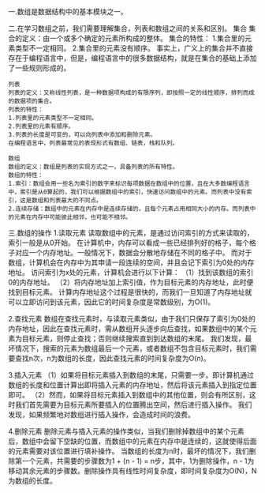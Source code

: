 一.数组是数据结构中的基本模块之一。

二.在学习数组之前，我们需要理解集合，列表和数组之间的关系和区别。
    集合
    集合的定义：由一个或多个确定的元素所构成的整体。
    集合的特性：
    1.集合里的元素类型不一定相同。
    2.集合里的元素没有顺序。
    事实上，广义上的集合并不直接存在于编程语言中，但是，编程语言中的很多数据结构，就是在集合的基础上添加了一些规则形成的。

    列表
    列表的定义：又称线性列表，是一种数据项构成的有限序列，即按照一定的线性顺序，排列而成的数据项的集合。
    列表的特性：
    1.列表里的元素类型不一定相同。
    2.列表里的元素有顺序。
    3.列表的长度是可变的，可以向列表中添加和删除元素。
    在编程语言中，列表最常见的表现形式有数组、链表，栈和队列。

    数组
    数组的定义：数组是列表的实现方式之一，具备列表的所有特性。
    数组的特性：
    1.索引：数组会用一些名为索引的数字来标识每项数据在数组中的位置，且在大多数编程语言中，索引是从0算起的，我们可以根据数组中的索引，快速访问数组中的元素。而列表中没有索引，这是数组和列表最大的不同点。
    2.连续存储：数组中的元素在内存中是连续存储的，且每个元素占用相同大小的内存。而列表中的元素在内存中可能彼此相邻，也可能不相邻。

三.数组的操作
1.读取元素
读取数组中的元素，是通过访问索引的方式来读取的，索引一般是从0开始。
在计算机中，内存可以看成一些已经排列好的格子，每个格子对应一个内存地址。一般情况下，数据会分散地存储在不同的格子中。
而对于数组，计算机会在内存中为其申请一段连续的空间，并且会记下索引为0处的内存地址。
访问索引为x处的元素，计算机会进行以下计算：
（1）找到该数组的索引0的内存地址。
（2）将内存地址加上索引值，作为目标元素的内存地址，此时便找到目标元素。
计算内存地址这个过程是很快的，而我们一旦知道了内存地址就可以立即访问到该元素，因此它的时间复杂度是常数级别，为O(1)。

2.查找元素
数组在查找元素时，与读取元素类似，由于我们只保存了索引为0处的内存地址，因此在查找元素时，需从数组开头逐步向后查找，如果数组中的某个元素为目标元素，则停止查找；否则继续搜索直到到达数组的末尾。
我们发现，最坏情况下，搜索的元素为数组最后一个元素，或者数组不包含目标元素时，我们需要查找n次，n为数组的长度，因此查找元素的时间复杂度为O(n)。

3.插入元素
（1）如果将目标元素插入到数组的末尾，只需要一步。即计算机通过数组的长度和位置计算出即将插入元素的内存地址，然后将该元素插入到指定位置即可。
（2）然而，如果将目标元素插入到数组中的其他位置，则会有所区别，这时我们首先需要为目标元素所要插入的位置腾出空间，然后进行插入操作。
我们发现，如果频繁地对数组进行插入操作，会造成时间的浪费。

4.删除元素
删除元素与插入元素的操作类似，当我们删除掉数组中的某个元素后，数组中会留下空缺的位置，而数组中的元素在内存中是连续的，这就使得后面的元素需要对该位置进行填补操作。
当数组的长度为n时，最坏的情况下，我们删除第一个元素，共需要的步骤数为1 + (n - 1) = n步，其中，1为删除操作，n - 1为移动其余元素的步骤数。删除操作具有线性时间复杂度，即时间复杂度为O(N)，N为数组的长度。
